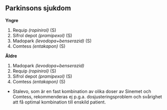 Parkinsons sjukdom
------------------

**Yngre**

1. Requip *(ropinirol)* (S)
1. Sifrol depot *(pramipexol)* (S)
2. Madopark *(levodopa+benserazid)* (S)
3. Comtess *(entakapon)* (S)

**Äldre**

1. Madopark *(levodopa+benserazid)*
2. Requip *(ropinirol)* (S)
2. Sifrol depot *(pramipexol)* (S)
3. Comtess *(entakapon)* (S)

-   Stalevo, som är en fast kombination av olika doser av Sinemet och
    Comtess, rekommenderas ej p.g.a. dosjusteringsproblem och svårighet
    att få optimal kombination till enskild patient.
